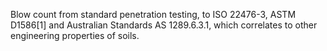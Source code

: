 Blow count from standard penetration testing, to ISO 22476-3, ASTM D1586[1] and Australian Standards AS 1289.6.3.1, which correlates to other engineering properties of soils.

